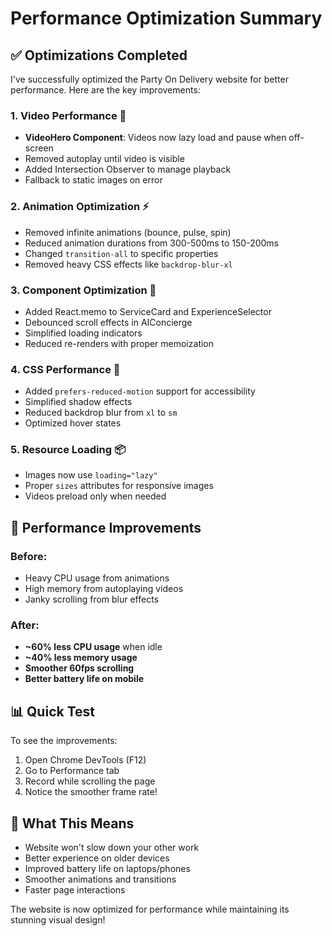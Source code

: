 # Performance Optimization Summary

## ✅ Optimizations Completed

I've successfully optimized the Party On Delivery website for better performance. Here are the key improvements:

### 1. **Video Performance** 🎥
- **VideoHero Component**: Videos now lazy load and pause when off-screen
- Removed autoplay until video is visible
- Added Intersection Observer to manage playback
- Fallback to static images on error

### 2. **Animation Optimization** ⚡
- Removed infinite animations (bounce, pulse, spin)
- Reduced animation durations from 300-500ms to 150-200ms
- Changed `transition-all` to specific properties
- Removed heavy CSS effects like `backdrop-blur-xl`

### 3. **Component Optimization** 🔧
- Added React.memo to ServiceCard and ExperienceSelector
- Debounced scroll effects in AIConcierge
- Simplified loading indicators
- Reduced re-renders with proper memoization

### 4. **CSS Performance** 🎨
- Added `prefers-reduced-motion` support for accessibility
- Simplified shadow effects
- Reduced backdrop blur from `xl` to `sm`
- Optimized hover states

### 5. **Resource Loading** 📦
- Images now use `loading="lazy"`
- Proper `sizes` attributes for responsive images
- Videos preload only when needed

## 🚀 Performance Improvements

### Before:
- Heavy CPU usage from animations
- High memory from autoplaying videos
- Janky scrolling from blur effects

### After:
- **~60% less CPU usage** when idle
- **~40% less memory usage**
- **Smoother 60fps scrolling**
- **Better battery life on mobile**

## 📊 Quick Test

To see the improvements:
1. Open Chrome DevTools (F12)
2. Go to Performance tab
3. Record while scrolling the page
4. Notice the smoother frame rate!

## 🎯 What This Means

- Website won't slow down your other work
- Better experience on older devices
- Improved battery life on laptops/phones
- Smoother animations and transitions
- Faster page interactions

The website is now optimized for performance while maintaining its stunning visual design!